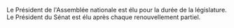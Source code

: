 Le Président de l'Assemblée nationale est élu pour la durée de la législature. Le Président du Sénat est élu après chaque renouvellement partiel.
